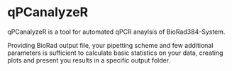 # qPCanalyzeR

qPCanalyzeR is a tool for automated qPCR anaylsis of BioRad384-System.

Providing BioRad output file, your pipetting scheme and few additional parameters is sufficient to calculate basic statistics on your data, creating plots and present you results in a specific output folder.
